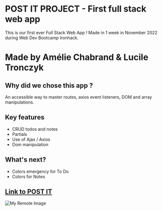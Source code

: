 # POST IT PROJECT - First full stack web app

This is our first ever Full Stack Web App !
Made in 1 week in November 2022 during Web Dev Bootcamp Ironhack.

# Made by Amélie Chabrand & Lucile Tronczyk

## Why did we chose this app ?

An accessible way to master routes, axios event listeners, DOM and array manipulations.

## Key features

- CRUD todos and notes
- Partials
- Use of Ajax / Axios
- Dom manipulation

## What's next?

- Colors emergency for To Do
- Colors for Notes

## [Link to POST IT](https://post-it-project.onrender.com/)

![My Remote Image](https://res.cloudinary.com/dsioshcio/image/upload/v1670761556/Screenshot_2022-12-11_at_13.18.13_gii7sx.png)
